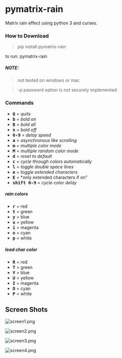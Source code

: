 # pymatrix-rain
Matrix rain effect using python 3 and curses.

### How to Download
 >pip install pymatrix-rain
 
 to run: pymatrix-rain


##### NOTE:

> not tested on windows or mac

> -p password option is not securely implemented

###  Commands
- **<kbd>Q</kbd>** = *quits*
- **<kbd>b</kbd>** = *bold on*
- **<kbd>B</kbd>** = *bold all*
- **<kbd>n</kbd>** = *bold off*
- **<kbd>0-9</kbd>** = *delay speed*
- **<kbd>a</kbd>** = *asynchronous like scrolling*
- **<kbd>m</kbd>** = *multiple color mode*
- **<kbd>M</kbd>** = *multiple random color mode*
- **<kbd>d</kbd>** = *reset to default*
- **<kbd>c</kbd>** = *cycle through colors automatically*
- **<kbd>l</kbd>** = *toggle double space lines*
- **<kbd>e</kbd>** = *toggle extended characters*
- **<kbd>E</kbd>** = *only extended characters if on"
- **<kbd>shift 0-9</kbd>** = *cycle color delay*

##### rain colors
- **<kbd>r</kbd>** = red
- **<kbd>t</kbd>** = green
- **<kbd>y</kbd>** = blue
- **<kbd>u</kbd>** = yellow
- **<kbd>i</kbd>** = magenta
- **<kbd>o</kbd>** = cyan
- **<kbd>p</kbd>** = white

##### lead char color
- **<kbd>R</kbd>** = red
- **<kbd>T</kbd>** = green
- **<kbd>Y</kbd>** = blue
- **<kbd>U</kbd>** = yellow
- **<kbd>I</kbd>** = magenta
- **<kbd>O</kbd>** = cyan
- **<kbd>P</kbd>** = white

## Screen Shots

![screen1.png](https://i.fluffy.cc/MKs7Xz0K9hFJn6Np8FTWhF5NNkG7PbQK.png)

![screen2.png](https://i.fluffy.cc/3B88FSK9j8lTRgq4k52ZDLZPf02fpWnv.png)

![screen3.png](https://i.fluffy.cc/WHXssN9PRl9GfGqgGRBfZmpZKNGLk2DC.png)

![screen4.png](https://i.fluffy.cc/977jk4tNLV7tPdfw9B46VM2m6NNRqwt6.png)

